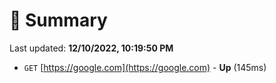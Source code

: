 # 📖 Summary
Last updated: **12/10/2022, 10:19:50 PM**

- `GET` [https://google.com](https://google.com) - **Up** (145ms)
